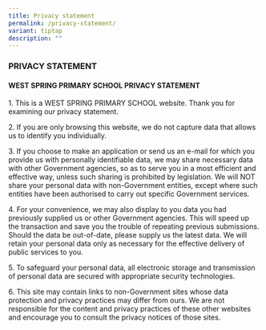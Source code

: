 ```yaml
---
title: Privacy statement
permalink: /privacy-statement/
variant: tiptap
description: ""
---
```

<h3><strong>PRIVACY STATEMENT</strong></h3>
<h4><strong>WEST SPRING PRIMARY SCHOOL PRIVACY STATEMENT&nbsp;</strong></h4>
<p>1. This is a WEST SPRING PRIMARY SCHOOL website. Thank you for examining
our privacy statement.&nbsp;&nbsp;</p>
<p>2. If you are only browsing this website, we do not capture data that
allows us to identify you individually.&nbsp;</p>
<p>3. If you choose to make an application or send us an e-mail for which
you provide us with personally identifiable data, we may share necessary
data with other Government agencies, so as to serve you in a most efficient
and effective way, unless such sharing is prohibited by legislation. We
will NOT share your personal data with non-Government entities, except
where such entities have been authorised to carry out specific Government
services.&nbsp;&nbsp;</p>
<p>4. For your convenience, we may also display to you data you had previously
supplied us or other Government agencies. This will speed up the transaction
and save you the trouble of repeating previous submissions. Should the
data be out-of-date, please supply us the latest data. We will retain your
personal data only as necessary for the effective delivery of public services
to you.&nbsp; &nbsp;</p>
<p>5. To safeguard your personal data, all electronic storage and transmission
of personal data are secured with appropriate security technologies.&nbsp;&nbsp;
&nbsp;</p>
<p>6. This site may contain links to non-Government sites whose data protection
and privacy practices may differ from ours. We are not responsible for
the content and privacy practices of these other websites and encourage
you to consult the privacy notices of those sites.&nbsp;</p>
<p>
<br>
</p>